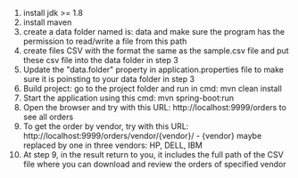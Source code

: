 1. install jdk >= 1.8
2. install maven
3. create a data folder named is: data and make sure the program has the permission to read/write a file from this path
4. create files CSV with the format the same as the sample.csv file and put these csv file into the data folder in step 3
5. Update the "data.folder" property in application.properties file to make sure it is poinsting to your data folder in step 3
6. Build project: go to the project folder and run in cmd: mvn clean install
7. Start the application using this cmd: mvn spring-boot:run
8. Open the browser and try with this URL: http://localhost:9999/orders to see all orders
9. To get the order by vendor,  try with this URL:  http://localhost:9999/orders/vendor/{vendor}/ -  {vendor} maybe replaced by one in three vendors: HP, DELL, IBM
10. At step 9, in the result return to you, it includes the full path of the CSV file where you can download and review the orders of specified vendor

